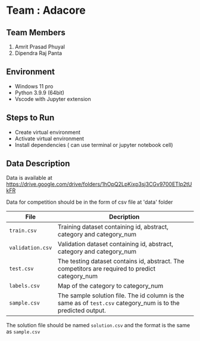 # Team : Adacore

## Team Members

1. Amrit Prasad Phuyal
2. Dipendra Raj Panta

## Environment

- Windows 11 pro
- Python 3.9.9 (64bit)
- Vscode with Jupyter extension

## Steps to Run

- Create virtual environment
- Activate virtual environment
- Install dependencies ( can use terminal or jupyter notebook cell)

## Data Description

Data is available at <https://drive.google.com/drive/folders/1hOpQ2LpKixp3sj3CGv9700ETIp2tUkFR>

Data for competition should be in the form of csv file at 'data' folder

| File             | Decription                                                                                                    |
| ---------------- | ------------------------------------------------------------------------------------------------------------- |
| `train.csv`      | Training dataset containing id, abstract, category and category_num                                           |
| `validation.csv` | Validation dataset containing id, abstract, category and category_num                                         |
| `test.csv `      | The testing dataset contains id, abstract. The competitors are required to predict category_num               |
| `labels.csv `    | Map of the category to category_num                                                                           |
| `sample.csv `    | The sample solution file. The id column is the same as of `test.csv` category_num is to the predicted output. |

The solution file should be named `solution.csv` and the format is the same as `sample.csv`
